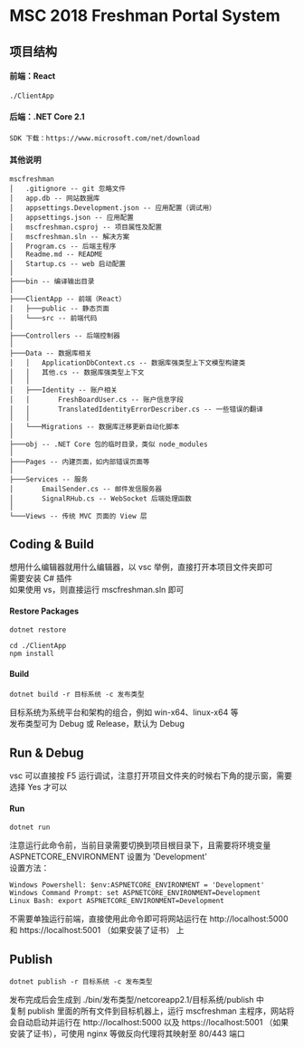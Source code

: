 # MSC 2018 Freshman Portal System

## 项目结构
#### 前端：React
```
./ClientApp
```
#### 后端：.NET Core 2.1
```
SDK 下载：https://www.microsoft.com/net/download
```
#### 其他说明
```
mscfreshman
│   .gitignore -- git 忽略文件
│   app.db -- 网站数据库
│   appsettings.Development.json -- 应用配置（调试用）
│   appsettings.json -- 应用配置
│   mscfreshman.csproj -- 项目属性及配置
│   mscfreshman.sln -- 解决方案
│   Program.cs -- 后端主程序
│   Readme.md -- README
│   Startup.cs -- web 启动配置
│       
├───bin -- 编译输出目录
│   
├───ClientApp -- 前端（React）
│   ├───public -- 静态页面
│   └───src -- 前端代码
│   
├───Controllers -- 后端控制器
│   
├───Data -- 数据库相关
│   │   ApplicationDbContext.cs -- 数据库强类型上下文模型构建类
│   │   其他.cs -- 数据库强类型上下文
│   │   
│   ├───Identity -- 账户相关
│   │       FreshBoardUser.cs -- 账户信息字段
│   │       TranslatedIdentityErrorDescriber.cs -- 一些错误的翻译
│   │       
│   └───Migrations -- 数据库迁移更新自动化脚本
│           
├───obj -- .NET Core 包的临时目录，类似 node_modules
│                           
├───Pages -- 内建页面，如内部错误页面等
│       
├───Services -- 服务
│       EmailSender.cs -- 邮件发信服务器
│       SignalRHub.cs -- WebSocket 后端处理函数
│    
└───Views -- 传统 MVC 页面的 View 层
```

## Coding & Build
想用什么编辑器就用什么编辑器，以 vsc 举例，直接打开本项目文件夹即可  
需要安装 C# 插件  
如果使用 vs，则直接运行 mscfreshman.sln 即可
#### Restore Packages
```
dotnet restore

cd ./ClientApp
npm install
```
#### Build
```
dotnet build -r 目标系统 -c 发布类型
```
目标系统为系统平台和架构的组合，例如 win-x64、linux-x64 等  
发布类型可为 Debug 或 Release，默认为 Debug

## Run & Debug
vsc 可以直接按 F5 运行调试，注意打开项目文件夹的时候右下角的提示窗，需要选择 Yes 才可以
#### Run
```
dotnet run
```
注意运行此命令前，当前目录需要切换到项目根目录下，且需要将环境变量 ASPNETCORE_ENVIRONMENT 设置为 'Development'  
设置方法：  
```
Windows Powershell: $env:ASPNETCORE_ENVIRONMENT = 'Development'
Windows Command Prompt: set ASPNETCORE_ENVIRONMENT=Development
Linux Bash: export ASPNETCORE_ENVIRONMENT=Development
```
不需要单独运行前端，直接使用此命令即可将网站运行在 http://localhost:5000 和 https://localhost:5001 （如果安装了证书） 上

## Publish
```
dotnet publish -r 目标系统 -c 发布类型
```
发布完成后会生成到 ./bin/发布类型/netcoreapp2.1/目标系统/publish 中  
复制 publish 里面的所有文件到目标机器上，运行 mscfreshman 主程序，网站将会自动启动并运行在 http://localhost:5000 以及 https://localhost:5001 （如果安装了证书），可使用 nginx 等做反向代理将其映射至 80/443 端口
